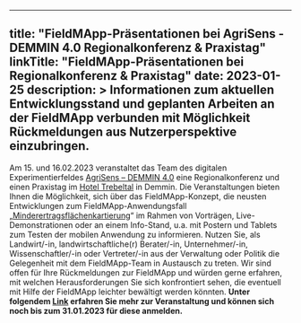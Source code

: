 
---
title: "FieldMApp-Präsentationen bei AgriSens - DEMMIN 4.0 Regionalkonferenz & Praxistag"
linkTitle: "FieldMApp-Präsentationen bei Regionalkonferenz & Praxistag"
date: 2023-01-25
description: >
  Informationen zum aktuellen Entwicklungsstand und geplanten Arbeiten an der FieldMApp verbunden mit Möglichkeit Rückmeldungen aus Nutzerperspektive einzubringen.
---

Am 15. und 16.02.2023 veranstaltet das Team des digitalen Experimentierfeldes [AgriSens – DEMMIN 4.0](https://www.agrisens-demmin.de/) eine Regionalkonferenz und einen Praxistag im [Hotel Trebeltal](https://www.hotel-trebeltal.de/) in Demmin. Die Veranstaltungen bieten Ihnen die Möglichkeit, sich über das FieldMApp-Konzept, die neusten Entwicklungen zum FieldMApp-Anwendungsfall „[Minderertragsflächenkartierung](https://fieldmapp.github.io/docs/useroverview/usecases/list/lowyieldareamapping/)“ im Rahmen von Vorträgen, Live-Demonstrationen oder an einem Info-Stand, u.a. mit Postern und Tablets zum Testen der mobilen Anwendung zu informieren. Nutzen Sie, als Landwirt/-in, landwirtschaftliche(r) Berater/-in, Unternehmer/-in, Wissenschaftler/-in oder Vertreter/-in aus der Verwaltung oder Politik die Gelegenheit mit dem FieldMApp-Team in Austausch zu treten. Wir sind offen für Ihre Rückmeldungen zur FieldMApp und würden gerne erfahren, mit welchen Herausforderungen Sie sich konfrontiert sehen, die eventuell mit Hilfe der FieldMApp leichter bewältigt werden könnten. <b>
Unter folgendem [Link](https://www.agrisens-demmin.de/feldtag-2023.html) erfahren Sie mehr zur Veranstaltung und können sich noch bis zum 31.01.2023 für diese anmelden.
